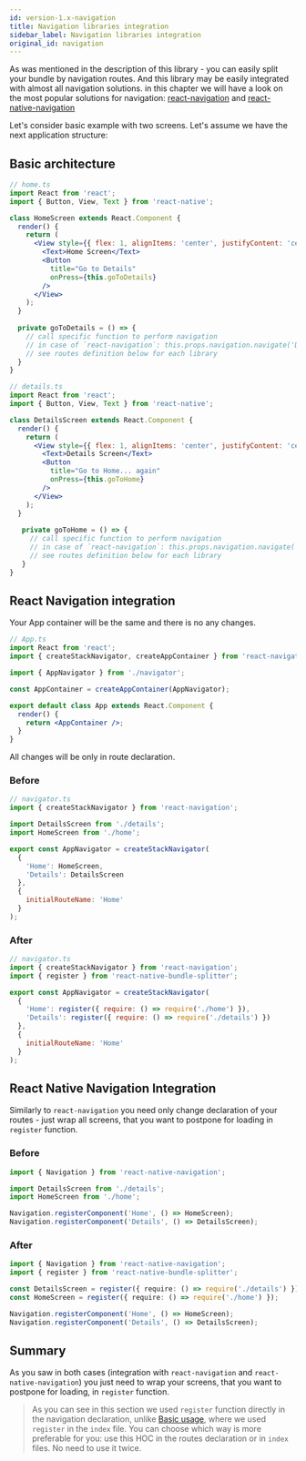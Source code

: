 ```yaml
---
id: version-1.x-navigation
title: Navigation libraries integration
sidebar_label: Navigation libraries integration
original_id: navigation
---
```


As was mentioned in the description of this library - you can easily split your bundle by navigation routes. And this library may be easily integrated with almost all navigation solutions. in this chapter we will have a look on the most popular solutions for navigation: [react-navigation](https://reactnavigation.org/) and [react-native-navigation](https://wix.github.io/react-native-navigation/#/)

Let's consider basic example with two screens. Let's assume we have the next application structure:

## Basic architecture

```jsx
// home.ts
import React from 'react';
import { Button, View, Text } from 'react-native';

class HomeScreen extends React.Component {
  render() {
    return (
      <View style={{ flex: 1, alignItems: 'center', justifyContent: 'center' }}>
        <Text>Home Screen</Text>
        <Button
          title="Go to Details"
          onPress={this.goToDetails}
        />
      </View>
    );
  }
  
  private goToDetails = () => {
    // call specific function to perform navigation
    // in case of `react-navigation`: this.props.navigation.navigate('Details')
    // see routes definition below for each library
  }
}
```

```jsx
// details.ts
import React from 'react';
import { Button, View, Text } from 'react-native';

class DetailsScreen extends React.Component {
  render() {
    return (
      <View style={{ flex: 1, alignItems: 'center', justifyContent: 'center' }}>
        <Text>Details Screen</Text>
        <Button
          title="Go to Home... again"
          onPress={this.goToHome}
        />
      </View>
    );
  }
  
   private goToHome = () => {
     // call specific function to perform navigation
     // in case of `react-navigation`: this.props.navigation.navigate('Home')
     // see routes definition below for each library
   }
}
```

## React Navigation integration

Your App container will be the same and there is no any changes.

```jsx
// App.ts
import React from 'react';
import { createStackNavigator, createAppContainer } from 'react-navigation';

import { AppNavigator } from './navigator';

const AppContainer = createAppContainer(AppNavigator);

export default class App extends React.Component {
  render() {
    return <AppContainer />;
  }
}
```

All changes will be only in route declaration.

### Before

```js
// navigator.ts
import { createStackNavigator } from 'react-navigation';

import DetailsScreen from './details';
import HomeScreen from './home';

export const AppNavigator = createStackNavigator(
  {
    'Home': HomeScreen,
    'Details': DetailsScreen
  },
  {
    initialRouteName: 'Home'
  }
);
```

### After

```js
// navigator.ts
import { createStackNavigator } from 'react-navigation';
import { register } from 'react-native-bundle-splitter';

export const AppNavigator = createStackNavigator(
  {
    'Home': register({ require: () => require('./home') }),
    'Details': register({ require: () => require('./details') })
  },
  {
    initialRouteName: 'Home'
  }
);

```

## React Native Navigation Integration

Similarly to `react-navigation` you need only change declaration of your routes - just wrap all screens, that you want to postpone for loading in `register` function.

### Before

```typescript
import { Navigation } from 'react-native-navigation';

import DetailsScreen from './details';
import HomeScreen from './home';

Navigation.registerComponent('Home', () => HomeScreen);
Navigation.registerComponent('Details', () => DetailsScreen);
```

### After

```typescript
import { Navigation } from 'react-native-navigation';
import { register } from 'react-native-bundle-splitter';

const DetailsScreen = register({ require: () => require('./details') });
const HomeScreen = register({ require: () => require('./home') });

Navigation.registerComponent('Home', () => HomeScreen);
Navigation.registerComponent('Details', () => DetailsScreen);
```

## Summary

As you saw in both cases (integration with `react-navigation` and `react-native-navigation`) you just need to wrap your screens, that you want to postpone for loading, in `register` function.

> As you can see in this section we used `register` function directly in the navigation declaration, unlike [Basic usage](./basic-usage), where we used `register` in the `index` file. You can choose which way is more preferable for you: use this HOC in the routes declaration or in `index` files. No need to use it twice.